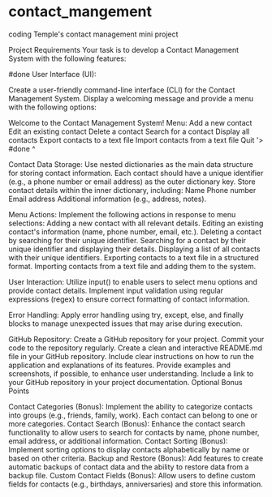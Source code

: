 # contact_mangement
coding Temple's contact management mini project

Project Requirements
Your task is to develop a Contact Management System with the following features:

#done 
User Interface (UI):

Create a user-friendly command-line interface (CLI) for the Contact Management System.
Display a welcoming message and provide a menu with the following options:

Welcome to the Contact Management System! Menu:
Add a new contact
Edit an existing contact
Delete a contact
Search for a contact
Display all contacts
Export contacts to a text file
Import contacts from a text file
Quit
'>
#done ^

Contact Data Storage:
Use nested dictionaries as the main data structure for storing contact information.
Each contact should have a unique identifier (e.g., a phone number or email address) as the outer dictionary key.
Store contact details within the inner dictionary, including:
Name
Phone number
Email address
Additional information (e.g., address, notes).



Menu Actions:
Implement the following actions in response to menu selections:
Adding a new contact with all relevant details.
Editing an existing contact's information (name, phone number, email, etc.).
Deleting a contact by searching for their unique identifier.
Searching for a contact by their unique identifier and displaying their details.
Displaying a list of all contacts with their unique identifiers.
Exporting contacts to a text file in a structured format.
Importing contacts from a text file and adding them to the system.



User Interaction:
Utilize input() to enable users to select menu options and provide contact details.
Implement input validation using regular expressions (regex) to ensure correct formatting of contact information.



Error Handling:
Apply error handling using try, except, else, and finally blocks to manage unexpected issues that may arise during execution.


GitHub Repository:
Create a GitHub repository for your project.
Commit your code to the repository regularly.
Create a clean and interactive README.md file in your GitHub repository.
Include clear instructions on how to run the application and explanations of its features.
Provide examples and screenshots, if possible, to enhance user understanding.
Include a link to your GitHub repository in your project documentation.
Optional Bonus Points


Contact Categories (Bonus): Implement the ability to categorize contacts into groups (e.g., friends, family, work). Each contact can belong to one or more categories.
Contact Search (Bonus): Enhance the contact search functionality to allow users to search for contacts by name, phone number, email address, or additional information.
Contact Sorting (Bonus): Implement sorting options to display contacts alphabetically by name or based on other criteria.
Backup and Restore (Bonus): Add features to create automatic backups of contact data and the ability to restore data from a backup file.
Custom Contact Fields (Bonus): Allow users to define custom fields for contacts (e.g., birthdays, anniversaries) and store this information.